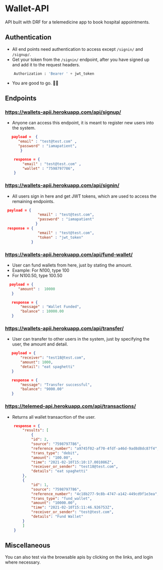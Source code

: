 # Wallet-API

API built with DRF for a telemedicine app to book hospital appointments.

## Authentication
- All end points need authentication to access except `/signin/` and `/signup/`.
- Get your token from the `/signin/` endpoint, after you have signed up and add it to the request headers.
```python
    Authorization : 'Bearer ' + jwt_token
```
- You are good to go. 👍🏾
## Endpoints

### https://wallets-apii.herokuapp.com/api/signup/
- Anyone can access this endpoint, it is meant to register new users into the system. 
```json
   payload =  { 
      "email" : "test@test.com" ,
      "password" : "iamapatient",
       } 

    response = {
        "email" : "test@test.com" ,
        "wallet" : "7598797786",
    }
 ```
 ### https://wallets-apii.herokuapp.com/api/signin/
 - All users sign in here and get JWT tokens, which are used to access the remaining endpoints.
 ```json
  payload = {
                "email" : "test@test.com",
                "password" : "iamapatient"
               }
  response = {
                "email" : "test@test.com",
                "token" : "jwt_token"
             }
 ```
 
 ### https://wallets-apii.herokuapp.com/api/fund-wallet/
 - User can fund wallets from here, just by stating the amount. 
 -  Example: For N100, type 100 
 -  For N100.50, type 100.50
 ```json
   payload = { 
       "amount" :  10000
    }

    response = {
        "message" : "Wallet Funded", 
        "balance" : 10000.00
    }
 ```
 
 ### https://wallets-apii.herokuapp.com/api/transfer/
 -  User can transfer to other users in the system, just by specifying the user, the amount and detail.
 ```json
    payload = {
        "receiver": "test18@test.com",
        "amount": 1000,
        "detail": "eat spaghetti"
    }

    response = {
        "message": "Transfer successful",
        "balance": "9000.00"
    }
 ```
 
 ### https://telemed-api.herokuapp.com/api/transactions/
 - Returns all wallet transacrtion of the user.
```json
    response = {
        "results": [
            {
            "id": 2,
            "source": "7598797786",
            "reference_number": "a9745f02-af70-4fdf-a46d-9ad8d8dc87f4",
            "trans_type": "debit",
            "amount": "100.00",
            "time": "2021-02-10T15:10:17.001086Z",
            "receiver_or_sender": "test18@test.com",
            "details": "eat spaghetti"
        },
        {
            "id": 1,
            "source": "7598797786",
            "reference_number": "4c18b277-9c8b-4747-a142-449cd9f1e3ea",
            "trans_type": "fund_wallet",
            "amount": "10000.00",
            "time": "2021-02-10T15:11:46.926753Z",
            "receiver_or_sender": "test@test.com",
            "details": "Fund Wallet"
        }
        ]
    }
```
## Miscellaneous

You can also test via the browsable apis by clicking on the links, and login where necessary.